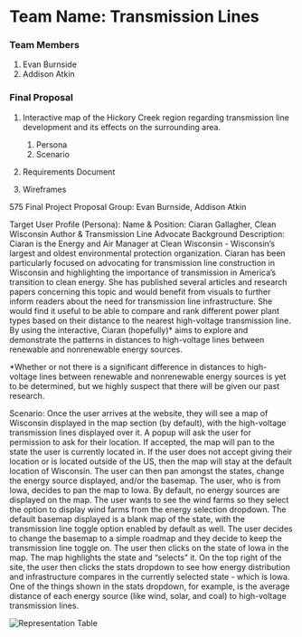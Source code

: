 # Team Name: Transmission Lines

### Team Members
1. Evan Burnside
2. Addison Atkin

### Final Proposal
1. Interactive map of the Hickory Creek region regarding transmission line development and its effects on the surrounding area.
    1. Persona
    2. Scenario
2. Requirements Document

3. Wireframes

575 Final Project Proposal
Group: Evan Burnside, Addison Atkin

Target User Profile (Persona):
Name & Position: Ciaran Gallagher, Clean Wisconsin Author & Transmission Line Advocate
Background Description: Ciaran is the Energy and Air Manager at Clean Wisconsin - Wisconsin’s largest and oldest environmental protection organization. Ciaran has been particularly focused on advocating for transmission line construction in Wisconsin and highlighting the importance of transmission in America’s transition to clean energy. She has published several articles and research papers concerning this topic and would benefit from visuals to further inform readers about the need for transmission line infrastructure. She would find it useful to be able to compare and rank different power plant types based on their distance to the nearest high-voltage transmission line. By using the interactive, Ciaran (hopefully)* aims to explore and demonstrate the patterns in distances to high-voltage lines between renewable and nonrenewable energy sources. 

*Whether or not there is a significant difference in distances to high-voltage lines between renewable and nonrenewable energy sources is yet to be determined, but we highly suspect that there will be given our past research.


Scenario: Once the user arrives at the website, they will see a map of Wisconsin displayed in the map section (by default), with the high-voltage transmission lines displayed over it. A popup will ask the user for permission to ask for their location. If accepted, the map will pan to the state the user is currently located in. If the user does not accept giving their location or is located outside of the US, then the map will stay at the default location of Wisconsin. The user can then pan amongst the states, change the energy source displayed, and/or the basemap.  The user, who is from Iowa, decides to pan the map to Iowa. By default, no energy sources are displayed on the map. The user wants to see the wind farms so they select the option to display wind farms from the energy selection dropdown. The default basemap displayed is a blank map of the state, with the transmission line toggle option enabled by default as well. The user decides to change the basemap to a simple roadmap and they decide to keep the transmission line toggle on. The user then clicks on the state of Iowa in the map. The map highlights the state and “selects” it. On the top right of the site, the user then clicks the stats dropdown to see how energy distribution and infrastructure compares in the currently selected state - which is Iowa. One of the things shown in the stats dropdown, for example, is the average distance of each energy source (like wind, solar, and coal) to high-voltage transmission lines.

![Representation Table](https://github.com/ejburn01/2024_575FinalProject/tree/main/img/Representation_Table.png?raw=true)






